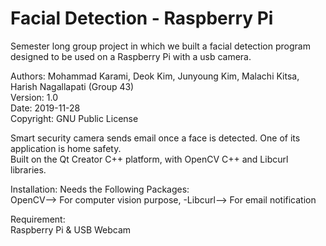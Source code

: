 # Facial Detection - Raspberry Pi
Semester long group project in which we built a facial detection program designed to be used on a Raspberry Pi with a usb camera.

Authors: Mohammad Karami, Deok Kim, Junyoung Kim, Malachi Kitsa, Harish Nagallapati (Group 43)  
Version: 1.0  
Date: 2019-11-28  
Copyright: GNU Public License  

Smart security camera sends email once a face is detected. One of its application is home safety.  
Built on the Qt Creator C++ platform, with OpenCV C++ and Libcurl libraries.  

Installation: Needs the Following Packages:  
OpenCV–> For computer vision purpose, -Libcurl–> For email notification  

Requirement:  
Raspberry Pi & USB Webcam
